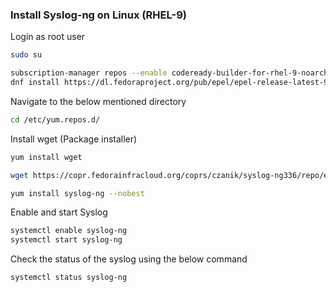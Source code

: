 ### Install Syslog-ng on Linux (RHEL-9)
Login as root user
```bash
sudo su
```

```bash
subscription-manager repos --enable codeready-builder-for-rhel-9-noarch-rpms
dnf install https://dl.fedoraproject.org/pub/epel/epel-release-latest-9.noarch.rpm
```
Navigate to the below mentioned directory

```bash
cd /etc/yum.repos.d/
```

Install wget (Package installer)

```bash
yum install wget
```


```bash
wget https://copr.fedorainfracloud.org/coprs/czanik/syslog-ng336/repo/epel-8/czanik-syslog-ng41-epel-8.repo
```
```bash
yum install syslog-ng --nobest
```

Enable and start Syslog

```bash
systemctl enable syslog-ng
systemctl start syslog-ng
```
Check the status of the syslog using the below command

```bash
systemctl status syslog-ng
```
